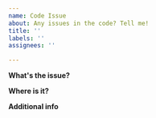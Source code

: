```yaml
---
name: Code Issue
about: Any issues in the code? Tell me!
title: ''
labels: ''
assignees: ''

---
```


**What's the issue?**

**Where is it?**

**Additional info**
